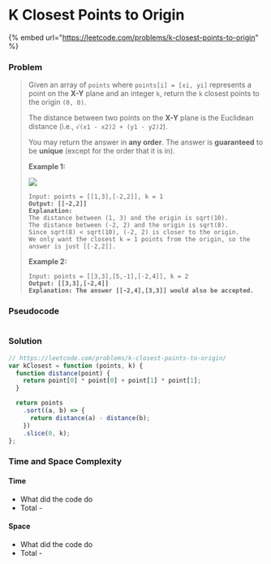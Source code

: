 # K Closest Points to Origin

{% embed url="https://leetcode.com/problems/k-closest-points-to-origin" %}

### Problem

> Given an array of `points` where `points[i] = [xi, yi]` represents a point on the **X-Y** plane and an integer `k`, return the `k` closest points to the origin `(0, 0)`.
>
> The distance between two points on the **X-Y** plane is the Euclidean distance (i.e., `√(x1 - x2)2 + (y1 - y2)2`).
>
> You may return the answer in **any order**. The answer is **guaranteed** to be **unique** (except for the order that it is in).
>
> &#x20;
>
> **Example 1:**
>
> ![](https://assets.leetcode.com/uploads/2021/03/03/closestplane1.jpg)
>
> <pre><code>Input: points = [[1,3],[-2,2]], k = 1
> <strong>Output: [[-2,2]]
> </strong><strong>Explanation:
> </strong>The distance between (1, 3) and the origin is sqrt(10).
> The distance between (-2, 2) and the origin is sqrt(8).
> Since sqrt(8) &#x3C; sqrt(10), (-2, 2) is closer to the origin.
> We only want the closest k = 1 points from the origin, so the answer is just [[-2,2]].</code></pre>
>
> **Example 2:**
>
> <pre><code>Input: points = [[3,3],[5,-1],[-2,4]], k = 2
> <strong>Output: [[3,3],[-2,4]]
> </strong><strong>Explanation: The answer [[-2,4],[3,3]] would also be accepted.</strong></code></pre>

### Pseudocode

```
```

### Solution

```javascript
// https://leetcode.com/problems/k-closest-points-to-origin/
var kClosest = function (points, k) {
  function distance(point) {
    return point[0] * point[0] + point[1] * point[1];
  }

  return points
    .sort((a, b) => {
      return distance(a) - distance(b);
    })
    .slice(0, k);
};

```

### Time and Space Complexity

#### Time

* What did the code do
* Total -

#### Space

* What did the code do
* Total -

